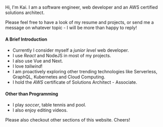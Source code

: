 Hi, I'm Kai. I am a software engineer, web developer and an AWS certified solutions architect.

Please feel free to have a look of my resume and projects, or send me a message on whatever topic - I will be more than happy to reply!

#### A Brief Introduction

- Currently I consider myself a _junior level_ web developer.
- I use _React_ and NodeJS in most of my projects.
- I also use Vue and Next.
- I love _tailwind_!
- I am proactively exploring other trending technologies like Serverless, GraphQL, Kubernetes and Cloud Computing.
- I hold the _AWS_ certificate of Solutions Architect - Associate.

#### Other than Programming

- I play _soccer_, table tennis and pool.
- I also enjoy editing videos.

Please also checkout other sections of this website. Cheers!
